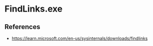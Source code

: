 # FindLinks.exe

## References
* https://learn.microsoft.com/en-us/sysinternals/downloads/findlinks
